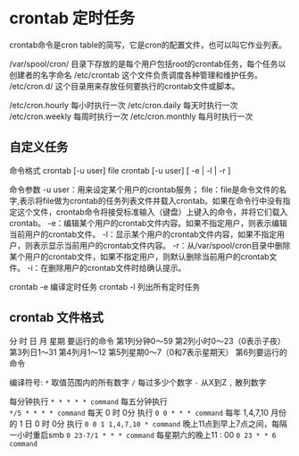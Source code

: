 # crontab 定时任务

crontab命令是cron table的简写，它是cron的配置文件，也可以叫它作业列表。

/var/spool/cron/            目录下存放的是每个用户包括root的crontab任务，每个任务以创建者的名字命名
/etc/crontab                这个文件负责调度各种管理和维护任务。
/etc/cron.d/                这个目录用来存放任何要执行的crontab文件或脚本。

/etc/cron.hourly            每小时执行一次
/etc/cron.daily             每天时执行一次
/etc/cron.weekly            每周时执行一次
/etc/cron.monthly           每月时执行一次

## 自定义任务

命令格式
crontab [-u user] file crontab [-u user] [ -e | -l | -r ]

命令参数
-u user：用来设定某个用户的crontab服务；
file：file是命令文件的名字,表示将file做为crontab的任务列表文件并载入crontab。如果在命令行中没有指定这个文件，crontab命令将接受标准输入（键盘）上键入的命令，并将它们载入crontab。
-e：编辑某个用户的crontab文件内容。如果不指定用户，则表示编辑当前用户的crontab文件。
-l：显示某个用户的crontab文件内容，如果不指定用户，则表示显示当前用户的crontab文件内容。
-r：从/var/spool/cron目录中删除某个用户的crontab文件，如果不指定用户，则默认删除当前用户的crontab文件。
-i：在删除用户的crontab文件时给确认提示。

crontab -e      编译定时任务
crontab -l      列出所有定时任务

## crontab 文件格式

分 时 日 月 星期 要运行的命令
第1列分钟0～59
第2列小时0～23（0表示子夜）
第3列日1～31
第4列月1～12
第5列星期0～7（0和7表示星期天）
第6列要运行的命令

编译符号:
`*` 取值范围内的所有数字
`/` 每过多少个数字
`-` 从X到Z
`,` 散列数字

每分钟执行
`* * * * * command`
每五分钟执行  
`*/5 * * * * command`
每天 0 时 0分 执行
`0 0 * * * command`
每年 1,4,7,10 月份的 1 日 0 时 0分 执行
`0 0 1 1,4,7,10 * command`
晚上11点到早上7点之间，每隔一小时重启smb
`0 23-7/1 * * * command`
每星期六的晚上11 : 00
`0 23 * * 6 command`
